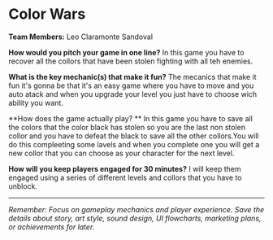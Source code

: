 # Color Wars

**Team Members:** Leo Claramonte Sandoval

**How would you pitch your game in one line?**
 In this game you have to recover all the collors that have been stolen fighting with all teh enemies.

**What is the key mechanic(s) that make it fun?**
The mecanics that make it fun it's gonna be that it's an easy game where you have to move and you auto atack and when you upgrade your level you just have to choose wich ability you want.

**How does the game actually play? **
In this game you have to save all the colors that the color black has stolen so you are the last non stolen collor and you have to defeat the black to save all the other collors.You will do this compleeting some lavels and when you complete one you will get a new collor that you can choose as your character for the next level.

**How will you keep players engaged for 30 minutes?**
I will keep them engaged using a series of different levels and collors that you have to unblock.

---
*Remember: Focus on gameplay mechanics and player experience. Save the details about story, art style, sound design, UI flowcharts, marketing plans, or achievements for later.*
